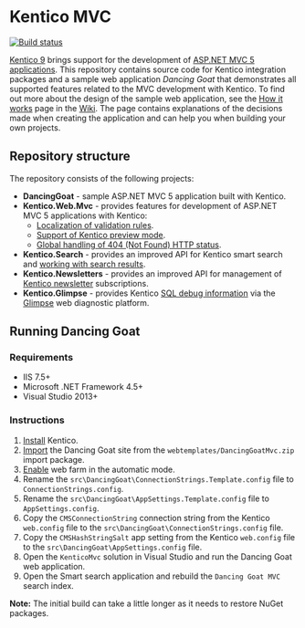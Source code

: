 # Kentico MVC

[![Build status](https://ci.appveyor.com/api/projects/status/59lkg4bmkiwtoa6x/branch/master?svg=true)](https://ci.appveyor.com/project/kentico/mvc/branch/master)

[Kentico 9](https://docs.kentico.com/display/K9/) brings support for the development of [ASP.NET MVC 5 applications](https://docs.kentico.com/display/K9/Developing+sites+using+ASP.NET+MVC). This repository contains source code for Kentico integration packages and a sample web application _Dancing Goat_ that demonstrates all supported features related to the MVC development with Kentico. To find out more about the design of the sample web application, see the [How it works](https://github.com/Kentico/Mvc/wiki/how-it-works) page in the [Wiki](https://github.com/Kentico/Mvc/wiki). The page contains explanations of the decisions made when creating the application and can help you when building your own projects.

## Repository structure

The repository consists of the following projects:

- **DancingGoat** - sample ASP.NET MVC 5 application built with Kentico.
- **Kentico.Web.Mvc** - provides features for development of ASP.NET MVC 5 applications with Kentico:
  - [Localization of validation rules](https://docs.kentico.com/display/K9/Localizing+data+on+MVC+sites). 
  - [Support of Kentico preview mode](https://docs.kentico.com/display/K9/Adding+preview+mode+support+for+MVC+sites). 
  - [Global handling of 404 (Not Found) HTTP status](https://docs.kentico.com/display/K9/Handling+404+Not+Found+globally+in+MVC+applications).
- **Kentico.Search** - provides an improved API for Kentico smart search and [working with search results](https://docs.kentico.com/display/K9/Providing+smart+search+on+MVC+sites). 
- **Kentico.Newsletters** - provides an improved API for management of [Kentico newsletter](https://docs.kentico.com/display/K9/Email+marketing) subscriptions.  
- **Kentico.Glimpse** - provides Kentico [SQL debug information](https://docs.kentico.com/display/K9/Debugging#Debugging-SQLqueries) via the [Glimpse](http://getglimpse.com/) web diagnostic platform.

## Running Dancing Goat

### Requirements

- IIS 7.5+
- Microsoft .NET Framework 4.5+
- Visual Studio 2013+

### Instructions

1. [Install](https://docs.kentico.com/display/K9/Installation) Kentico.
2. [Import](https://docs.kentico.com/display/K9/Importing+a+site+or+objects) the Dancing Goat site from the `webtemplates/DancingGoatMvc.zip` import package.
3. [Enable](https://docs.kentico.com/display/K9/Configuring+web+farm+servers#Configuringwebfarmservers-Configuringwebfarmsautomatically) web farm in the automatic mode.
4. Rename the `src\DancingGoat\ConnectionStrings.Template.config` file to `ConnectionStrings.config`.
5. Rename the `src\DancingGoat\AppSettings.Template.config` file to `AppSettings.config`.
6. Copy the `CMSConnectionString` connection string from the Kentico `web.config` file to the `src\DancingGoat\ConnectionStrings.config` file.
7. Copy the `CMSHashStringSalt` app setting from the Kentico `web.config` file to the `src\DancingGoat\AppSettings.config` file.
8. Open the `KenticoMvc` solution in Visual Studio and run the Dancing Goat web application.
9. Open the Smart search application and rebuild the `Dancing Goat MVC` search index. 

**Note:** The initial build can take a little longer as it needs to restore NuGet packages.
